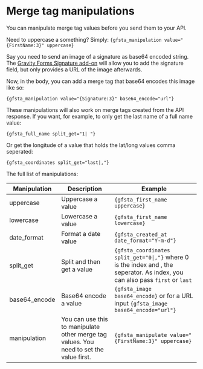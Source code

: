# Merge tag manipulations

You can manipulate merge tag values before you send them to your API.

Need to uppercase a something? Simply: `{gfsta_manipulation value="{FirstName:3}" uppercase}`

Say you need to send an image of a signature as base64 encoded string. The [Gravity Forms Signature add-on](https://www.gravityforms.com/add-ons/signature/) will allow you to add the signature field, but only provides a URL of the image afterwards.

Now, in the body, you can add a merge tag that base64 encodes this image like so:

```
{gfsta_manipulation value="{Signature:3}" base64_encode="url"}
```

These manipulations will also work on merge tags created from the API response. If you want, for example, to only get the last name of a full name value:

```
{gfsta_full_name split_get="1| "}
```

Or get the longitude of a value that holds the lat/long values comma seperated:

```
{gfsta_coordinates split_get="last|,"}
```

The full list of manipulations:

| Manipulation | Description | Example |
| --- | --- | --- |
| uppercase | Uppercase a value | `{gfsta_first_name uppercase}` |
| lowercase | Lowercase a value | `{gfsta_first_name lowercase}` |
| date_format | Format a date value | `{gfsta_created_at date_format="Y-m-d"}` |
| split_get | Split and then get a value | `{gfsta_coordinates split_get="0\|,"}`  where 0 is the index and , the seperator. As index, you can also pass `first` or `last` |
| base64_encode | Base64 encode a value | `{gfsta_image base64_encode}` or for a URL input `{gfsta_image base64_encode="url"}`|
| manipulation | You can use this to manipulate other merge tag values. You need to set the value first. | `{gfsta_manipulate value="{FirstName:3}" uppercase}` |
